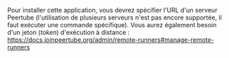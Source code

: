 Pour installer cette application, vous devrez spécifier l'URL d'un serveur Peertube (l'utilisation de plusieurs serveurs n'est pas encore supportée, il faut exécuter une commande spécifique).
Vous aurez également besoin d'un jeton (*token*) d'exécution à distance : https://docs.joinpeertube.org/admin/remote-runners#manage-remote-runners
